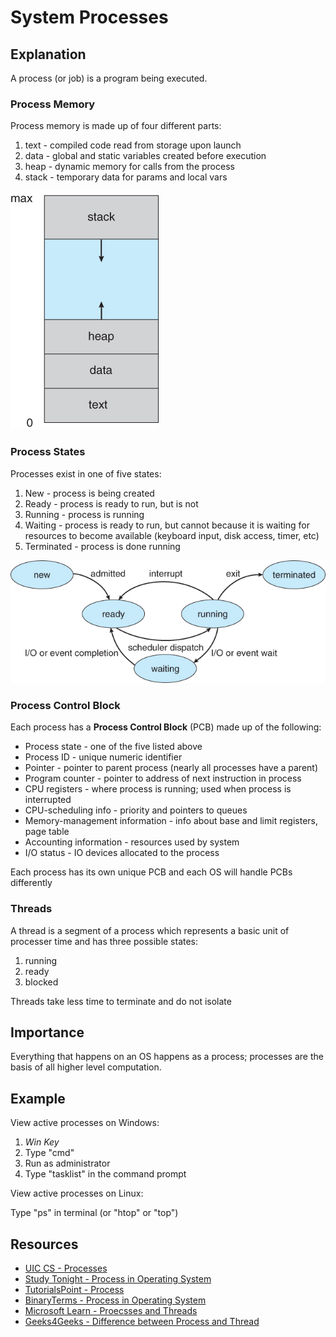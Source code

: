 # System Processes

## Explanation

A process (or job) is a program being executed.  

### Process Memory

Process memory is made up of four different parts:

1. text - compiled code read from storage upon launch
2. data - global and static variables created before execution
3. heap - dynamic memory for calls from the process
4. stack - temporary data for params and local vars

![Process Memory](../../../_assets/Process_Memory.jpg "A process in memory")

### Process States

Processes exist in one of five states:

1. New - process is being created
2. Ready - process is ready to run, but is not
3. Running - process is running 
4. Waiting - process is ready to run, but cannot because it is waiting for resources to become available (keyboard input, disk access, timer, etc)
5. Terminated - process is done running

![Process States](../../../_assets/Process_States.jpg "Possible process states")

### Process Control Block

Each process has a **Process Control Block** (PCB) made up of the following:

- Process state - one of the five listed above
- Process ID - unique numeric identifier
- Pointer - pointer to parent process (nearly all processes have a parent)
- Program counter - pointer to address of next instruction in process
- CPU registers - where process is running; used when process is interrupted
- CPU-scheduling info - priority and pointers to queues
- Memory-management information - info about base and limit registers, page table
- Accounting information - resources used by system
- I/O status - IO devices allocated to the process

Each process has its own unique PCB and each OS will handle PCBs differently

### Threads

A thread is a segment of a process which represents a basic unit of processer time and has three possible states:

1. running
2. ready
3. blocked

Threads take less time to terminate and do not isolate

## Importance

Everything that happens on an OS happens as a process; processes are the basis of all higher level computation.

## Example

View active processes on Windows:

1. *Win Key*
2. Type "cmd"
3. Run as administrator
4. Type "tasklist" in the command prompt

View active processes on Linux:

Type "ps" in terminal (or "htop" or "top")

## Resources

- [UIC CS - Processes](https://www.cs.uic.edu/~jbell/CourseNotes/OperatingSystems/3_Processes.html)
- [Study Tonight - Process in Operating System](https://www.studytonight.com/operating-system/operating-system-processes)
- [TutorialsPoint - Process](https://www.tutorialspoint.com/operating_system/os_processes.htm)
- [BinaryTerms - Process in Operating System](https://binaryterms.com/process-in-operating-system.html)
- [Microsoft Learn - Proecsses and Threads](https://learn.microsoft.com/en-us/windows/win32/procthread/processes-and-threads)
- [Geeks4Geeks - Difference between Process and Thread](https://www.geeksforgeeks.org/difference-between-process-and-thread/)